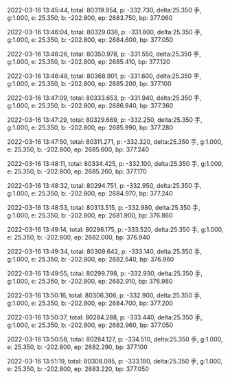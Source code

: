2022-03-16 13:45:44, total: 80319.954, p: -332.730, delta:25.350 手, g:1.000, e: 25.350, b: -202.800, ep: 2683.750, bp: 377.060

2022-03-16 13:46:04, total: 80329.038, p: -331.800, delta:25.350 手, g:1.000, e: 25.350, b: -202.800, ep: 2684.600, bp: 377.050

2022-03-16 13:46:26, total: 80350.978, p: -331.550, delta:25.350 手, g:1.000, e: 25.350, b: -202.800, ep: 2685.410, bp: 377.120

2022-03-16 13:46:48, total: 80368.901, p: -331.600, delta:25.350 手, g:1.000, e: 25.350, b: -202.800, ep: 2685.200, bp: 377.100

2022-03-16 13:47:09, total: 80333.653, p: -331.940, delta:25.350 手, g:1.000, e: 25.350, b: -202.800, ep: 2686.940, bp: 377.360

2022-03-16 13:47:29, total: 80329.669, p: -332.250, delta:25.350 手, g:1.000, e: 25.350, b: -202.800, ep: 2685.990, bp: 377.280

2022-03-16 13:47:50, total: 80311.271, p: -332.320, delta:25.350 手, g:1.000, e: 25.350, b: -202.800, ep: 2685.600, bp: 377.240

2022-03-16 13:48:11, total: 80334.425, p: -332.100, delta:25.350 手, g:1.000, e: 25.350, b: -202.800, ep: 2685.260, bp: 377.170

2022-03-16 13:48:32, total: 80294.751, p: -332.950, delta:25.350 手, g:1.000, e: 25.350, b: -202.800, ep: 2684.970, bp: 377.240

2022-03-16 13:48:53, total: 80313.515, p: -332.980, delta:25.350 手, g:1.000, e: 25.350, b: -202.800, ep: 2681.900, bp: 376.860

2022-03-16 13:49:14, total: 80296.175, p: -333.520, delta:25.350 手, g:1.000, e: 25.350, b: -202.800, ep: 2682.000, bp: 376.940

2022-03-16 13:49:34, total: 80309.642, p: -333.140, delta:25.350 手, g:1.000, e: 25.350, b: -202.800, ep: 2682.540, bp: 376.960

2022-03-16 13:49:55, total: 80299.798, p: -332.930, delta:25.350 手, g:1.000, e: 25.350, b: -202.800, ep: 2682.910, bp: 376.980

2022-03-16 13:50:16, total: 80306.306, p: -332.900, delta:25.350 手, g:1.000, e: 25.350, b: -202.800, ep: 2684.700, bp: 377.200

2022-03-16 13:50:37, total: 80284.288, p: -333.440, delta:25.350 手, g:1.000, e: 25.350, b: -202.800, ep: 2682.960, bp: 377.050

2022-03-16 13:50:58, total: 80284.127, p: -334.510, delta:25.350 手, g:1.000, e: 25.350, b: -202.800, ep: 2682.290, bp: 377.100

2022-03-16 13:51:19, total: 80308.095, p: -333.180, delta:25.350 手, g:1.000, e: 25.350, b: -202.800, ep: 2683.220, bp: 377.050